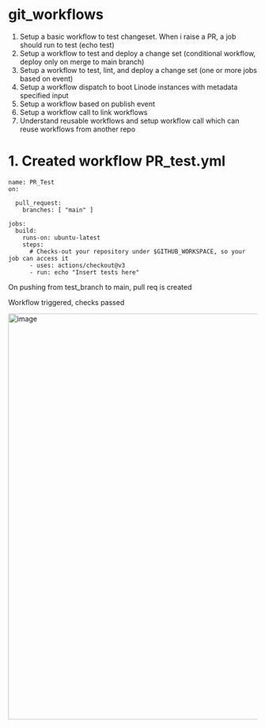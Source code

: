 # git_workflows

1. Setup a basic workflow to test changeset. When i raise a PR, a job should run to test (echo test)
2. Setup a workflow to test and deploy a change set (conditional workflow, deploy only on merge to main branch)
3. Setup a workflow to test, lint, and deploy a change set (one or more jobs based on event)
4. Setup a workflow dispatch to boot Linode instances with metadata specified input
5. Setup a workflow based on publish event
6. Setup a workflow call to link workflows 
7. Understand reusable workflows and setup workflow call which can reuse workflows from another repo


# 1. Created workflow PR_test.yml
```
name: PR_Test
on:

  pull_request:
    branches: [ "main" ]

jobs:
  build:
    runs-on: ubuntu-latest
    steps:
      # Checks-out your repository under $GITHUB_WORKSPACE, so your job can access it
      - uses: actions/checkout@v3
      - run: echo "Insert tests here"
```      
 On pushing from test_branch to main, pull req is created 
 
 Workflow triggered, checks passed
 
 <img width="820" alt="image" src="https://user-images.githubusercontent.com/53597532/178982850-31505290-c0d0-44cf-b274-c5b8d7656a89.png">
